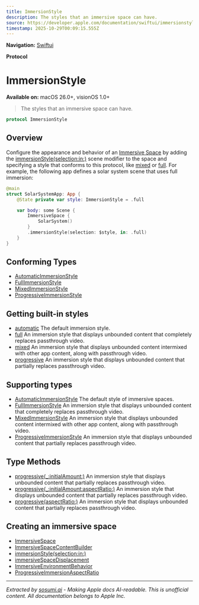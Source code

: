 ```yaml
---
title: ImmersionStyle
description: The styles that an immersive space can have.
source: https://developer.apple.com/documentation/swiftui/immersionstyle
timestamp: 2025-10-29T00:09:15.555Z
---
```


**Navigation:** [Swiftui](/documentation/swiftui)

**Protocol**

# ImmersionStyle

**Available on:** macOS 26.0+, visionOS 1.0+

> The styles that an immersive space can have.

```swift
protocol ImmersionStyle
```

## Overview

Configure the appearance and behavior of an [Immersive Space](/documentation/swiftui/immersivespace) by adding the [immersionStyle(selection:in:)](/documentation/swiftui/scene/immersionstyle(selection:in:)) scene modifier to the space and specifying a style that conforms to this protocol, like [mixed](/documentation/swiftui/immersionstyle/mixed) or [full](/documentation/swiftui/immersionstyle/full). For example, the following app defines a solar system scene that uses full immersion:

```swift
@main
struct SolarSystemApp: App {
    @State private var style: ImmersionStyle = .full

    var body: some Scene {
        ImmersiveSpace {
            SolarSystem()
        }
        .immersionStyle(selection: $style, in: .full)
    }
}
```

## Conforming Types

- [AutomaticImmersionStyle](/documentation/swiftui/automaticimmersionstyle)
- [FullImmersionStyle](/documentation/swiftui/fullimmersionstyle)
- [MixedImmersionStyle](/documentation/swiftui/mixedimmersionstyle)
- [ProgressiveImmersionStyle](/documentation/swiftui/progressiveimmersionstyle)

## Getting built-in styles

- [automatic](/documentation/swiftui/immersionstyle/automatic) The default immersion style.
- [full](/documentation/swiftui/immersionstyle/full) An immersion style that displays unbounded content that completely replaces passthrough video.
- [mixed](/documentation/swiftui/immersionstyle/mixed) An immersion style that displays unbounded content intermixed with other app content, along with passthrough video.
- [progressive](/documentation/swiftui/immersionstyle/progressive) An immersion style that displays unbounded content that partially replaces passthrough video.

## Supporting types

- [AutomaticImmersionStyle](/documentation/swiftui/automaticimmersionstyle) The default style of immersive spaces.
- [FullImmersionStyle](/documentation/swiftui/fullimmersionstyle) An immersion style that displays unbounded content that completely replaces passthrough video.
- [MixedImmersionStyle](/documentation/swiftui/mixedimmersionstyle) An immersion style that displays unbounded content intermixed with other app content, along with passthrough video.
- [ProgressiveImmersionStyle](/documentation/swiftui/progressiveimmersionstyle) An immersion style that displays unbounded content that partially replaces passthrough video.

## Type Methods

- [progressive(_:initialAmount:)](/documentation/swiftui/immersionstyle/progressive(_:initialamount:)) An immersion style that displays unbounded content that partially replaces passthrough video.
- [progressive(_:initialAmount:aspectRatio:)](/documentation/swiftui/immersionstyle/progressive(_:initialamount:aspectratio:)) An immersion style that displays unbounded content that partially replaces passthrough video.
- [progressive(aspectRatio:)](/documentation/swiftui/immersionstyle/progressive(aspectratio:)) An immersion style that displays unbounded content that partially replaces passthrough video.

## Creating an immersive space

- [ImmersiveSpace](/documentation/swiftui/immersivespace)
- [ImmersiveSpaceContentBuilder](/documentation/swiftui/immersivespacecontentbuilder)
- [immersionStyle(selection:in:)](/documentation/swiftui/scene/immersionstyle(selection:in:))
- [immersiveSpaceDisplacement](/documentation/swiftui/environmentvalues/immersivespacedisplacement)
- [ImmersiveEnvironmentBehavior](/documentation/swiftui/immersiveenvironmentbehavior)
- [ProgressiveImmersionAspectRatio](/documentation/swiftui/progressiveimmersionaspectratio)

---

*Extracted by [sosumi.ai](https://sosumi.ai) - Making Apple docs AI-readable.*
*This is unofficial content. All documentation belongs to Apple Inc.*
